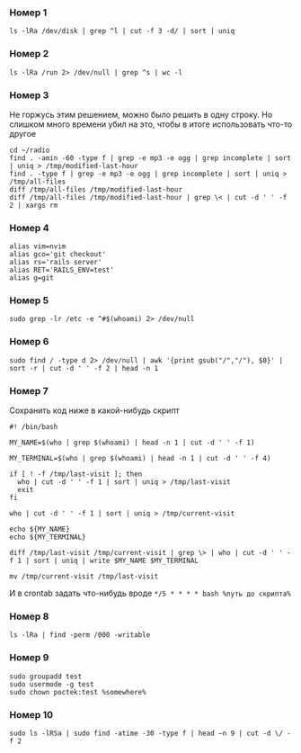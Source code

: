 ### Номер 1

`ls -lRa /dev/disk | grep ^l | cut -f 3 -d/ | sort | uniq`

### Номер 2

`ls -lRa /run 2> /dev/null | grep ^s | wc -l`

### Номер 3

Не горжусь этим решением, можно было решить в одну строку. Но слишком много времени убил на это, чтобы в итоге использовать что-то другое

```
cd ~/radio
find . -amin -60 -type f | grep -e mp3 -e ogg | grep incomplete | sort | uniq > /tmp/modified-last-hour
find . -type f | grep -e mp3 -e ogg | grep incomplete | sort | uniq > /tmp/all-files
diff /tmp/all-files /tmp/modified-last-hour
diff /tmp/all-files /tmp/modified-last-hour | grep \< | cut -d ' ' -f 2 | xargs rm
```

### Номер 4

```
alias vim=nvim
alias gco='git checkout'
alias rs='rails server'
alias RET='RAILS_ENV=test'
alias g=git
```

### Номер 5

`sudo grep -lr /etc -e ^#$(whoami) 2> /dev/null`

### Номер 6

`sudo find / -type d 2> /dev/null | awk '{print gsub("/","/"), $0}' | sort -r | cut -d ' ' -f 2 | head -n 1`

### Номер 7

Сохранить код ниже в какой-нибудь скрипт

```
#! /bin/bash

MY_NAME=$(who | grep $(whoami) | head -n 1 | cut -d ' ' -f 1)

MY_TERMINAL=$(who | grep $(whoami) | head -n 1 | cut -d ' ' -f 4)

if [ ! -f /tmp/last-visit ]; then
  who | cut -d ' ' -f 1 | sort | uniq > /tmp/last-visit
  exit
fi

who | cut -d ' ' -f 1 | sort | uniq > /tmp/current-visit

echo ${MY_NAME}
echo ${MY_TERMINAL}

diff /tmp/last-visit /tmp/current-visit | grep \> | who | cut -d ' ' -f 1 | sort | uniq | write $MY_NAME $MY_TERMINAL

mv /tmp/current-visit /tmp/last-visit
```

И в crontab задать что-нибудь вроде `*/5 * * * * bash %путь до скрипта%`

### Номер 8

`ls -lRa | find -perm /000 -writable`

### Номер 9

```
sudo groupadd test
sudo usermode -g test
sudo chown poctek:test %somewhere%
```
 
 ### Номер 10
 
 `sudo ls -lRSa | sudo find -atime -30 -type f | head —n 9 | cut -d \/ -f 2`
